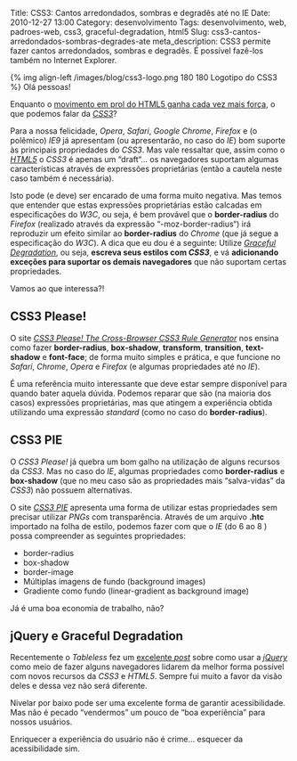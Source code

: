 Title: CSS3: Cantos arredondados, sombras e degradês até no IE
Date: 2010-12-27 13:00
Category: desenvolvimento
Tags: desenvolvimento, web, padroes-web, css3, graceful-degradation, html5
Slug: css3-cantos-arredondados-sombras-degrades-ate
meta_description: CSS3 permite fazer cantos arredondados, sombras e degradês. É possível fazê-los também no Internet Explorer.


{% img align-left /images/blog/css3-logo.png 180 180 Logotipo do CSS3 %}
Olá pessoas!

Enquanto o [movimento em prol do HTML5 ganha cada vez mais força][], o
que podemos falar da [*CSS3*][]?

Para a nossa felicidade, *Opera*, *Safari*, *Google Chrome*, *Firefox* e
(o polêmico) *IE9* já apresentam (ou apresentarão, no caso do *IE*) bom
suporte às principais propriedades do *CSS3*. Mas vale ressaltar que,
assim como o [*HTML5*][] o *CSS3* é apenas um “draft“… os navegadores
suportam algumas características através de expressões proprietárias
(então a cautela neste caso também é necessária).

<!-- PELICAN_END_SUMMARY -->

Isto pode (e deve) ser encarado de uma forma muito negativa. Mas temos
que entender que estas expressões proprietárias estão calcadas em
especificações do *W3C*, ou seja, é bem provável que o **border-radius**
do *Firefox* (realizado através da expressão “-moz-border-radius“) irá
reproduzir um efeito similar ao **border-radius** do *Chrome* (que já
segue a especificação do *W3C*). A dica que eu dou é a seguinte: Utilize
[*Graceful Degradation*][], ou seja, **escreva seus estilos com
_CSS3_**, e vá **adicionando exceções para suportar os demais
navegadores** que não suportam certas propriedades.

Vamos ao que interessa?!


CSS3 Please!
------------

O site [*CSS3 Please! The Cross-Browser CSS3 Rule Generator*][] nos
ensina como fazer **border-radius**, **box-shadow**, **transform**,
**transition**, **text-shadow** e **font-face**; de forma muito simples
e prática, e que funcione no *Safari*, *Chrome*, *Opera* e *Firefox* (e
algumas propriedades até no *IE*).

É uma referência muito interessante que deve estar sempre disponível
para quando bater aquela dúvida. Podemos reparar que são (na maioria dos
casos) expressões proprietárias, mas que atingem a experiência obtida
utilizando uma expressão *standard* (como no caso do **border-radius**).


CSS3 PIE
----------------------------------

O *CSS3 Please!* já quebra um bom galho na utilização de alguns recursos
da *CSS3*. Mas no caso do *IE*, algumas propriedades como
**border-radius** e **box-shadow** (que no meu caso são as propriedades
mais “salva-vidas” da *CSS3*) não possuem alternativas.

O site [*CSS3 PIE*][] apresenta uma forma de utilizar estas propriedades
sem precisar utilizar *PNGs* com transparência. Através de um arquivo
**.htc** importado na folha de estilo, podemos fazer com que o *IE* (do
6 ao 8 ) possa compreender as seguintes propriedades:

* border-radius
* box-shadow
* border-image
* Múltiplas imagens de fundo (background images)
* Gradiente como fundo (linear-gradient as background image)

Já é uma boa economia de trabalho, não?


jQuery e Graceful Degradation
-----------------------------

Recentemente o *Tableless* fez um [excelente *post*][] sobre como usar a
[*jQuery*][] como meio de fazer alguns navegadores lidarem da melhor
forma possível com novos recursos da *CSS3* e *HTML5*. Sempre fui muito
a favor da visão deles e dessa vez não será diferente.

Nivelar por baixo pode ser uma excelente forma de garantir
acessibilidade. Mas não é pecado “vendermos” um pouco de “boa
experiência” para nossos usuários.

Enriquecer a experiência do usuário não é crime… esquecer da
acessibilidade sim.


  [movimento em prol do HTML5 ganha cada vez mais força]: {filename}usando-o-html5-sem-medo.md
    "Usando o HTML5 sem medo"
  [*CSS3*]: {tag}css3 "Leia mais sobre CSS3"
  [*HTML5*]: {tag}html5 "Leia mais sobre HTML5"
  [*Graceful Degradation*]: http://www.tableless.com.br/graceful-degradation-e-tudo-sobre-acessibilidade
    "Graceful degradation é tudo sobre Acessibilidade"
  [*CSS3 Please! The Cross-Browser CSS3 Rule Generator*]: http://css3please.com/
    "Saiba como fazer CSS3 Cross-Browser"
  [*CSS3 PIE*]: http://css3pie.com/ "CSS3 decorations for IE"
  [excelente *post*]: http://www.tableless.com.br/jquery-para-layouts
    "jQuery para produção de layouts"
  [*jQuery*]: {tag}jquery

